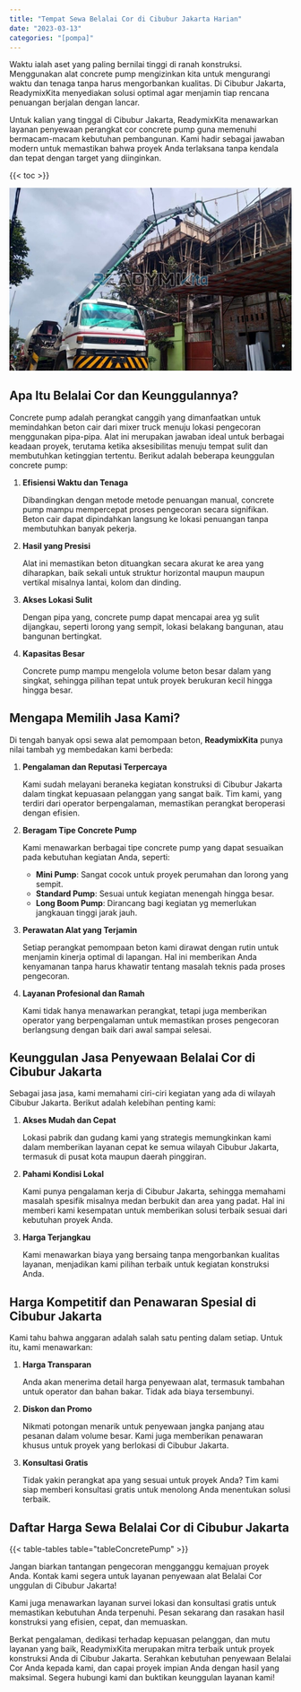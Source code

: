 ```yaml
---
title: "Tempat Sewa Belalai Cor di Cibubur Jakarta Harian"
date: "2023-03-13"
categories: "[pompa]"
---
```


Waktu ialah aset yang paling bernilai tinggi di ranah konstruksi. Menggunakan alat concrete pump mengizinkan kita untuk mengurangi waktu dan tenaga tanpa harus mengorbankan kualitas. Di Cibubur Jakarta, ReadymixKita menyediakan solusi optimal agar menjamin tiap rencana penuangan berjalan dengan lancar.

Untuk kalian yang tinggal di Cibubur Jakarta, ReadymixKita menawarkan layanan penyewaan perangkat cor concrete pump guna memenuhi bermacam-macam kebutuhan pembangunan. Kami hadir sebagai jawaban modern untuk memastikan bahwa proyek Anda terlaksana tanpa kendala dan tepat dengan target yang diinginkan.

{{< toc >}}

![Tempat Sewa Belalai Cor di Cibubur Jakarta Harian](/images/pompa/sewa-pompa-25.jpg)

## Apa Itu Belalai Cor dan Keunggulannya?

Concrete pump adalah perangkat canggih yang dimanfaatkan untuk memindahkan beton cair dari mixer truck menuju lokasi pengecoran menggunakan pipa-pipa. Alat ini merupakan jawaban ideal untuk berbagai keadaan proyek, terutama ketika aksesibilitas menuju tempat sulit dan membutuhkan ketinggian tertentu. Berikut adalah beberapa keunggulan concrete pump:

1. **Efisiensi Waktu dan Tenaga**

   Dibandingkan dengan metode metode penuangan manual, concrete pump mampu mempercepat proses pengecoran secara signifikan. Beton cair dapat dipindahkan langsung ke lokasi penuangan tanpa membutuhkan banyak pekerja.

2. **Hasil yang Presisi**

   Alat ini memastikan beton dituangkan secara akurat ke area yang diharapkan, baik sekali untuk struktur horizontal maupun maupun vertikal misalnya lantai, kolom dan dinding.

3. **Akses Lokasi Sulit**

   Dengan pipa yang, concrete pump dapat mencapai area yg sulit dijangkau, seperti lorong yang sempit, lokasi belakang bangunan, atau bangunan bertingkat.

4. **Kapasitas Besar**

   Concrete pump mampu mengelola volume beton besar dalam yang singkat, sehingga pilihan tepat untuk proyek berukuran kecil hingga hingga besar.

## Mengapa Memilih Jasa Kami?

Di tengah banyak opsi sewa alat pemompaan beton, **ReadymixKita** punya nilai tambah yg membedakan kami berbeda:

1. **Pengalaman dan Reputasi Terpercaya**

   Kami sudah melayani beraneka kegiatan konstruksi di Cibubur Jakarta dalam tingkat kepuasaan pelanggan yang sangat baik. Tim kami, yang terdiri dari operator berpengalaman, memastikan perangkat beroperasi dengan efisien.

2. **Beragam Tipe Concrete Pump**

   Kami menawarkan berbagai tipe concrete pump yang dapat sesuaikan pada kebutuhan kegiatan Anda, seperti:
   - **Mini Pump**: Sangat cocok untuk proyek perumahan dan lorong yang sempit.
   - **Standard Pump**: Sesuai untuk kegiatan menengah hingga besar.
   - **Long Boom Pump**: Dirancang bagi kegiatan yg memerlukan jangkauan tinggi jarak jauh.

3. **Perawatan Alat yang Terjamin**

   Setiap perangkat pemompaan beton kami dirawat dengan rutin untuk menjamin kinerja optimal di lapangan. Hal ini memberikan Anda kenyamanan tanpa harus khawatir tentang masalah teknis pada proses pengecoran.

4. **Layanan Profesional dan Ramah**

   Kami tidak hanya menawarkan perangkat, tetapi juga memberikan operator yang berpengalaman untuk memastikan proses pengecoran berlangsung dengan baik dari awal sampai selesai.

## Keunggulan Jasa Penyewaan Belalai Cor di Cibubur Jakarta

Sebagai jasa jasa, kami memahami ciri-ciri kegiatan yang ada di wilayah Cibubur Jakarta. Berikut adalah kelebihan penting kami:

1. **Akses Mudah dan Cepat**

   Lokasi pabrik dan gudang kami yang strategis memungkinkan kami dalam memberikan layanan cepat ke semua wilayah Cibubur Jakarta, termasuk di pusat kota maupun daerah pinggiran.

2. **Pahami Kondisi Lokal**

   Kami punya pengalaman kerja di Cibubur Jakarta, sehingga memahami masalah spesifik misalnya medan berbukit dan area yang padat. Hal ini memberi kami kesempatan untuk memberikan solusi terbaik sesuai dari kebutuhan proyek Anda.

3. **Harga Terjangkau**

   Kami menawarkan biaya yang bersaing tanpa mengorbankan kualitas layanan, menjadikan kami pilihan terbaik untuk kegiatan konstruksi Anda.

## Harga Kompetitif dan Penawaran Spesial di Cibubur Jakarta

Kami tahu bahwa anggaran adalah salah satu penting dalam setiap. Untuk itu, kami menawarkan:

1. **Harga Transparan**

   Anda akan menerima detail harga penyewaan alat, termasuk tambahan untuk operator dan bahan bakar. Tidak ada biaya tersembunyi.

2. **Diskon dan Promo**

   Nikmati potongan menarik untuk penyewaan jangka panjang atau pesanan dalam volume besar. Kami juga memberikan penawaran khusus untuk proyek yang berlokasi di Cibubur Jakarta.

3. **Konsultasi Gratis**

   Tidak yakin perangkat apa yang sesuai untuk proyek Anda? Tim kami siap memberi konsultasi gratis untuk menolong Anda menentukan solusi terbaik.

## Daftar Harga Sewa Belalai Cor di Cibubur Jakarta

{{< table-tables table="tableConcretePump" >}}

Jangan biarkan tantangan pengecoran mengganggu kemajuan proyek Anda. Kontak kami segera untuk layanan penyewaan alat Belalai Cor unggulan di Cibubur Jakarta!

Kami juga menawarkan layanan survei lokasi dan konsultasi gratis untuk memastikan kebutuhan Anda terpenuhi. Pesan sekarang dan rasakan hasil konstruksi yang efisien, cepat, dan memuaskan.

Berkat pengalaman, dedikasi terhadap kepuasan pelanggan, dan mutu layanan yang baik, ReadymixKita merupakan mitra terbaik untuk proyek konstruksi Anda di Cibubur Jakarta. Serahkan kebutuhan penyewaan Belalai Cor Anda kepada kami, dan capai proyek impian Anda dengan hasil yang maksimal. Segera hubungi kami dan buktikan keunggulan layanan kami!